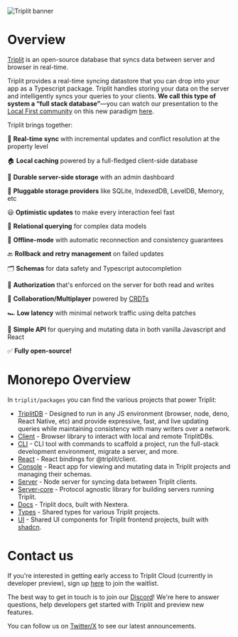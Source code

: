 ![Triplit banner](https://www.triplit.dev/opengraph-image.png)

# Overview

[Triplit](https://www.triplit.dev) is an open-source database that syncs data between server and browser in real-time.

Triplit provides a real-time syncing datastore that you can drop into your app as a Typescript package. Triplit handles storing your data on the server and intelligently syncs your queries to your clients. **We call this type of system a “full stack database”**—you can watch our presentation to the [Local First community](https://localfirstweb.dev/) on this new paradigm [here](https://www.notion.so/Don-t-send-schema-triples-from-client-without-service-key-4e2c2f85f7d6401bb8ad6a942c9607ea?pvs=21).

Triplit brings together:

🔄 **Real-time sync** with incremental updates and conflict resolution at the property level

🏠 **Local caching** powered by a full-fledged client-side database

💽 **Durable server-side storage** with an admin dashboard

🔌 **Pluggable storage providers** like SQLite, IndexedDB, LevelDB, Memory, etc

😃 **Optimistic updates** to make every interaction feel fast

🔗 **Relational querying** for complex data models

🛫 **Offline-mode** with automatic reconnection and consistency guarantees

🔙 **Rollback and retry management** on failed updates

🗂️ **Schemas** for data safety and Typescript autocompletion

🔐 **Authorization** that's enforced on the server for both read and writes

🤝 **Collaboration/Multiplayer** powered by [CRDTs](https://en.wikipedia.org/wiki/Conflict-free_replicated_data_type)

🏎️ **Low latency** with minimal network traffic using delta patches

📝 **Simple API** for querying and mutating data in both vanilla Javascript and React

✅ **Fully open-source!**

# Monorepo Overview

In `triplit/packages` you can find the various projects that power Triplit:

- [TriplitDB](https://github.com/aspen-cloud/triplit/tree/main/packages/db) - Designed to run in any JS environment (browser, node, deno, React Native, etc) and provide expressive, fast, and live updating queries while maintaining consistency with many writers over a network.
- [Client](https://github.com/aspen-cloud/triplit/tree/main/packages/client) - Browser library to interact with local and remote TriplitDBs.
- [CLI](https://github.com/aspen-cloud/triplit/tree/main/packages/cli) - CLI tool with commands to scaffold a project, run the full-stack development environment, migrate a server, and more.
- [React](https://github.com/aspen-cloud/triplit/tree/main/packages/react) - React bindings for @triplit/client.
- [Console](https://github.com/aspen-cloud/triplit/tree/main/packages/console) - React app for viewing and mutating data in Triplit projects and managing their schemas.
- [Server](https://github.com/aspen-cloud/triplit/tree/main/packages/server) - Node server for syncing data between Triplit clients.
- [Server-core](https://github.com/aspen-cloud/triplit/tree/main/packages/server-core) - Protocol agnostic library for building servers running Triplit.
- [Docs](https://github.com/aspen-cloud/triplit/tree/main/packages/docs) - Triplit docs, built with Nextera.
- [Types](https://github.com/aspen-cloud/triplit/tree/main/packages/types) - Shared types for various Triplit projects.
- [UI](https://github.com/aspen-cloud/triplit/tree/main/packages/ui) - Shared UI components for Triplit frontend projects, built with [shadcn](https://ui.shadcn.com/).

# Contact us

If you're interested in getting early access to Triplit Cloud (currently in developer preview), sign up [here](https://www.triplit.dev/waitlist) to join the waitlist.

The best way to get in touch is to join our [Discord](https://discord.gg/MRhJXkWV)! We're here to answer questions, help developers get started with Triplit and preview new features.

You can follow us on [Twitter/X](https://twitter.com/triplit_dev) to see our latest announcements.
